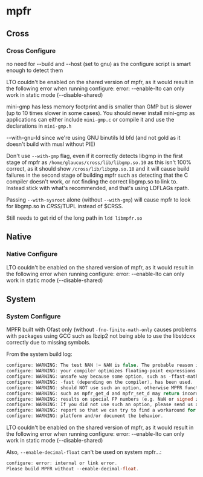 # mpfr
## Cross
### Cross Configure
no need for --build and --host (set to gnu) as the configure script is smart
enough to detect them

LTO couldn't be enabled on the shared version of mpfr, as it would result
in the following error when running configure:
error: --enable-lto can only work in static mode (--disable-shared)

mini-gmp has less memory footprint and is smaller than GMP but is slower (up
to 10 times slower in some cases). You should never install mini-gmp as
applications can either include `mini-gmp.c` or compile it and use the
declarations in `mini-gmp.h`

--with-gnu-ld since we're using GNU binutils ld bfd (and not gold as it 
doesn't build with musl without PIE)

Don't use `--with-gmp` flag, even if it correctly detects libgmp in the first
stage of mpfr as `/home/glaucus/cross/lib/libgmp.so.10` as this isn't 100%
correct, as it should show `/cross/lib/libgmp.so.10` and it will cause build
failures in the second stage of building mpfr such as detecting that the C
compiler doesn't work, or not finding the correct libgmp.so to link to.
Instead stick with what's recommended, and that's using LDFLAGs rpath.

Passing `--with-sysroot` alone (without `--with-gmp`) will cause mpfr to look
for libgmp.so in $CRSS/$TUPL instead of $CRSS.

Still needs to get rid of the long path in `ldd libmpfr.so`

## Native
### Native Configure
LTO couldn't be enabled on the shared version of mpfr, as it would result
in the following error when running configure:
error: --enable-lto can only work in static mode (--disable-shared)

## System
### System Configure
MPFR built with Ofast only (without `-fno-finite-math-only` causes problems with
packages using GCC such as lbzip2 not being able to use the libstdcxx correctly
due to missing symbols.

From the system build log:
```C
configure: WARNING: The test NAN != NAN is false. The probable reason is that
configure: WARNING: your compiler optimizes floating-point expressions in an
configure: WARNING: unsafe way because some option, such as -ffast-math or
configure: WARNING: -fast (depending on the compiler), has been used.  You
configure: WARNING: should NOT use such an option, otherwise MPFR functions
configure: WARNING: such as mpfr_get_d and mpfr_set_d may return incorrect
configure: WARNING: results on special FP numbers (e.g. NaN or signed zeros).
configure: WARNING: If you did not use such an option, please send us a bug
configure: WARNING: report so that we can try to find a workaround for your
configure: WARNING: platform and/or document the behavior.
```

LTO couldn't be enabled on the shared version of mpfr, as it would result
in the following error when running configure:
error: --enable-lto can only work in static mode (--disable-shared)

Also, `--enable-decimal-float` can't be used on system mpfr...:
```C
configure: error: internal or link error.
Please build MPFR without --enable-decimal-float.
```
